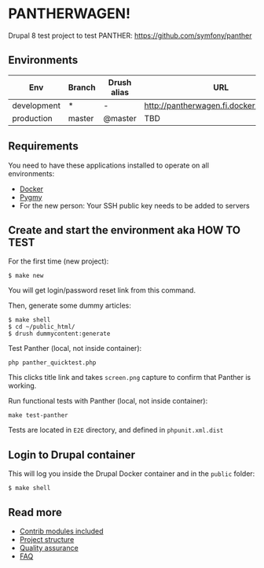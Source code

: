 # PANTHERWAGEN!

Drupal 8 test project to test PANTHER: https://github.com/symfony/panther

## Environments

Env | Branch | Drush alias | URL
--- | ------ | ----------- | ---
development | * | - | http://pantherwagen.fi.docker.amazee.io/
production | master | @master | TBD

## Requirements

You need to have these applications installed to operate on all environments:

- [Docker](https://github.com/druidfi/guidelines/blob/master/docs/docker.md)
- [Pygmy](https://github.com/druidfi/guidelines/blob/master/docs/pygmy.md)
- For the new person: Your SSH public key needs to be added to servers

## Create and start the environment aka HOW TO TEST

For the first time (new project):

```
$ make new
```
You will get login/password reset link from this command.

Then, generate some dummy articles:

```
$ make shell
$ cd ~/public_html/
$ drush dummycontent:generate

```

Test Panther (local, not inside container):

```
php panther_quicktest.php
```

This clicks title link and takes `screen.png` capture to confirm that Panther is working.

Run functional tests with Panther (local, not inside container):

```
make test-panther
```

Tests are located in `E2E` directory, and defined in `phpunit.xml.dist`


## Login to Drupal container

This will log you inside the Drupal Docker container and in the `public` folder:

```
$ make shell
```

## Read more

- [Contrib modules included](https://github.com/druidfi/spell/blob/master/docs/contrib.md)
- [Project structure](https://github.com/druidfi/spell/blob/master/docs/structure.md)
- [Quality assurance](https://github.com/druidfi/spell/blob/master/docs/qa.md)
- [FAQ](https://github.com/druidfi/spell/blob/master/docs/faq.md)
